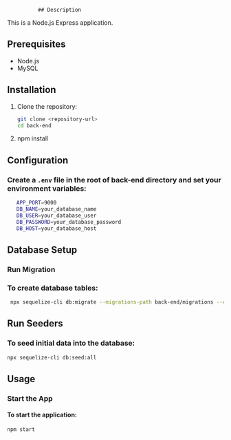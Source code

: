               ## Description

This is a Node.js Express application.

## Prerequisites

- Node.js
- MySQL

## Installation

1. Clone the repository:

   ```bash
   git clone <repository-url>
   cd back-end
   ```

2. npm install

## Configuration
### Create a `.env` file in the root of back-end directory and set your environment variables:

   ```bash
      APP_PORT=9000
      DB_NAME=your_database_name
      DB_USER=your_database_user
      DB_PASSWORD=your_database_password
      DB_HOST=your_database_host
   ```   

## Database Setup

### Run Migration

### To create database tables:

   ```bash
    npx sequelize-cli db:migrate --migrations-path back-end/migrations --env development
   ```

## Run Seeders
### To seed initial data into the database:

   ```bash
   npx sequelize-cli db:seed:all
   ```

## Usage
### Start the App
#### To start the application:

   ```bash
   npm start
   ```

